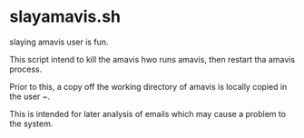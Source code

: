 slayamavis.sh
=============

slaying amavis user is fun.

This script intend to kill the amavis hwo runs amavis, then restart tha amavis process.

Prior to this, a copy off the working directory of amavis is locally copied in the user ~.

This is intended for later analysis of emails which may cause a problem to the system.
